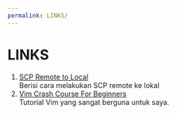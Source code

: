 ```yaml
---
permalink: LINKS/
---
```


# LINKS

1. [SCP Remote to Local](https://linuxhint.com/scp-remote-to-local/)<br>
Berisi cara melakukan SCP remote ke lokal  
2. [Vim Crash Course For Beginners](https://www.youtube.com/watch?v=jXud3JybsG4)<br>Tutorial Vim yang sangat berguna untuk saya.

